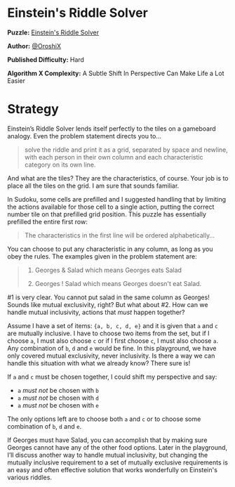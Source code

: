 # Einstein's Riddle Solver

__Puzzle:__ [Einstein's Riddle Solver](https://www.codingame.com/training/hard/einsteins-riddle-solver)

__Author:__ [@OroshiX](https://www.codingame.com/profile/045d3b89723c9acafb728c9fd1d8cb297970931)

__Published Difficulty:__ Hard

__Algorithm X Complexity:__ A Subtle Shift In Perspective Can Make Life a Lot Easier

# Strategy

Einstein’s Riddle Solver lends itself perfectly to the tiles on a gameboard analogy. Even the problem statement directs you to…

>solve the riddle and print it as a grid, separated by space and newline, with each person in their own column and each characteristic category on its own line.

And what are the tiles? They are the characteristics, of course. Your job is to place all the tiles on the grid. I am sure that sounds familiar.

In Sudoku, some cells are prefilled and I suggested handling that by limiting the actions available for those cell to a single action, putting the correct number tile on that prefilled grid position. This puzzle has essentially prefilled the entire first row:

>The characteristics in the first line will be ordered alphabetically…

You can choose to put any characteristic in any column, as long as you obey the rules. The examples given in the problem statement are:

>1. Georges & Salad which means Georges eats Salad
>
>1. Georges ! Salad which means Georges doesn't eat Salad.

#1 is very clear. You cannot put salad in the same column as Georges! Sounds like mutual exclusivity, right? But what about #2. How can we handle mutual inclusivity, actions that _must_ happen together?

Assume I have a set of items: `{a, b, c, d, e}` and it is given that `a` and `c` are mutually inclusive. I have to choose two items from the set, but if I choose `a`, I must also choose `c` or if I first choose `c`, I must also choose `a`. Any combination of `b`, `d` and `e` would be fine. In this playground, we have only covered mutual exclusivity, never inclusivity. Is there a way we can handle this situation with what we already know? There sure is!

If `a` and `c` must be chosen together, I could shift my perspective and say:

* `a` _must not_ be chosen with `b`
* `a` _must not_ be chosen with `d`
* `a` _must not_ be chosen with `e`

The only options left are to choose both `a` and `c` or to choose some combination of  `b`, `d` and `e`.

If Georges must have Salad, you can accomplish that by making sure Georges cannot have any of the other food options. Later in the playground, I’ll discuss another way to handle mutual inclusivity, but changing the mutually inclusive requirement to a set of mutually exclusive requirements is an easy and often effective solution that works wonderfully on Einstein's various riddles.
